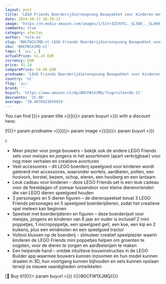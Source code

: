 ```yaml
---
layout: post
title: 'LEGO Friends Boerderijdierenopvang Bouwpakket voor Kinderen met 5 Speelgoed Dieren en 3 Personages Poppetjes  Rollenspel Cadeau voor Meisjes en Jongens vanaf 6 jaar 42617'
date: 2024-10-17 16:19:21
image: 'https://m.media-amazon.com/images/I/51t+3ZSYUTL._SL500_._SL400_.jpg'
comments: true
category: ofertas
author: 'tole.es'
slug: 'B0CFW1XJMQ-nl LEGO Friends Boerderijdierenopvang Bouwpakket voor...'
sku: 'B0CFW1XJMQ-nl'
tags: [ '🇳🇱', ]
actualPrice: 41.24 EUR
currency: EUR
price: 41.24
comparePrice: 54.99 EUR
prodname: 'LEGO Friends Boerderijdierenopvang Bouwpakket voor Kinderen met 5 Speelgoed Dieren en 3 Personages Poppetjes  Rollenspel Cadeau voor Meisjes en Jongens vanaf 6 jaar 42617'
country: 'nl'
flag: '🇳🇱'
brand: ''
buyurl: 'https://www.amazon.nl/dp/B0CFW1XJMQ/?tag=tolees0b-21'
descuento: '25.00'
average: '39.4676923076924'
---
```


You can find [{{< param title >}}]({{< param buyurl >}}) with a discount here:

[![{{< param prodname >}}]({{< param image >}})]({{< param buyurl >}})

ℹ️:

- Meer plezier voor jonge bouwers – bekijk ook de andere LEGO Friends sets voor meisjes en jongens in het assortiment (apart verkrijgbaar) voor nog meer verhalen en creatieve avonturen
- Veel accessoires – dit LEGO boerderij speelgoed voor kinderen wordt geleverd met accessoires, waaronder wortels, aardbeien, potten, een hooivork, borstel, bezem, schop, eieren, een hooiberg en een lantaarn
- Leuk cadeau voor kinderen – deze LEGO Friends set is een leuk cadeau voor de feestdagen of zomaar tussendoor voor kleine dierenvrienden die van LEGO dieren speelgoed houden
- 3 personages en 5 dieren figuren – de dierenspeelset bevat 3 LEGO Friends personages en 5 speelgoed boerderijdieren, zodat het creatieve spel meteen kan beginnen
- Speelset met boerderijdieren en figuren – deze boerderijset voor meisjes, jongens en kinderen van 6 jaar en ouder is inclusief 2 mini poppetjes, 1 micropoppetje, een speelgoed geit, een koe, een kip en 2 kuikens, plus een windmolen en een speelgoed tractor
- Voltooi klussen op de boerderij – stimuleer creatief speelplezier waarin kinderen de LEGO Friends mini poppetjes helpen om groenten te oogsten, voor de dieren te zorgen en aardbeienjam te maken
- Een helpende hand – ontdek intuïtieve bouwinstructies in de LEGO Builder app waarmee bouwers kunnen inzoomen en hun model kunnen draaien in 3D, hun voortgang kunnen bijhouden en sets kunnen opslaan terwijl ze nieuwe vaardigheden ontwikkelen

[🛒 Buy it!!]({{< param buyurl >}})
{{<world>}}B0CFW1XJMQ{{</world>}}
